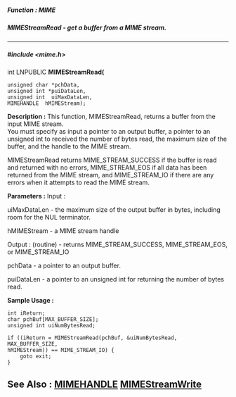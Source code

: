 ##### Function : MIME
##### MIMEStreamRead - get a buffer from a MIME stream.
---
##### #include <mime.h>
int LNPUBLIC **MIMEStreamRead(**

	unsigned char *pchData,
	unsigned int *puiDataLen,
	unsigned int  uiMaxDataLen,
	MIMEHANDLE  hMIMEStream);
**Description :**
This function, MIMEStreamRead, returns a buffer from the input MIME stream.  
You must specify as input a pointer to an output buffer, a pointer to an 
unsigned int to received the number of bytes read, the maximum size of the 
buffer, and the handle to the MIME stream.

MIMEStreamRead returns MIME_STREAM_SUCCESS if the buffer is read and returned 
with no errors, MIME_STREAM_EOS if all data has been returned from the MIME 
stream, and MIME_STREAM_IO if there are any errors when it attempts to read the 
MIME stream.

**Parameters :**
Input :

uiMaxDataLen  -  the maximum size of the output buffer in bytes, including room for the NUL terminator.

hMIMEStream  -  a MIME stream handle

Output :
(routine)  -  returns MIME_STREAM_SUCCESS, MIME_STREAM_EOS, or MIME_STREAM_IO


pchData  -  a pointer to an output buffer.

puiDataLen  -  a pointer to an unsigned int for returning the number of bytes read.

**Sample Usage :**
```
int iReturn;
char pchBuf[MAX_BUFFER_SIZE];
unsigned int uiNumBytesRead;

if ((iReturn = MIMEStreamRead(pchBuf, &uiNumBytesRead, MAX_BUFFER_SIZE, 
hMIMEStream)) == MIME_STREAM_IO) {
	goto exit;
}

```
**See Also :**
[MIMEHANDLE](D:/md_files/MIMEHANDLE.md)
[MIMEStreamWrite](D:/md_files/MIMEStreamWrite.md)
---
